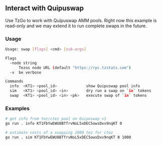 ## Interact with Quipuswap

Use TzGo to work with Quipuswap AMM pools. Right now this example is read-only and we may extend it to run complete swaps in the future.

### Usage

```sh
Usage: swap [flags] <cmd> [sub-args]

Flags
  -node string
      Tezos node URL (default "https://rpc.tzstats.com")
  -v  be verbose

Commands
  info  <KT1> <pool_id>             show Quipuswap pool info
  sim   <KT1> <pool_id> <in>        dry run a swap on `in` tokens
  swap  <KT1> <pool_id> <in> <pk>   execute swap of `in` tokens
```

### Examples

```sh
# get info from tez/ctez pool on Quipuswap v1
go run . info KT1FbYwEWU8BTfrvNoL5xDEC5owsDxv9nqKT 0

# estimate costs of a swapping 1000 tez for ctez
go run . sim KT1FbYwEWU8BTfrvNoL5xDEC5owsDxv9nqKT 0 1000
```

